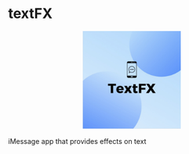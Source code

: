 # textFX
<p align="center">
  <img src="./logo.png" width="200"/>
</p>
iMessage app that provides effects on text
